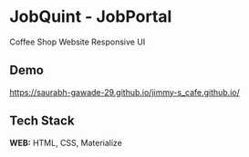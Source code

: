 # JobQuint - JobPortal
Coffee Shop Website Responsive UI

## Demo
https://saurabh-gawade-29.github.io/jimmy-s_cafe.github.io/

## Tech Stack
**WEB:** HTML, CSS, Materialize
